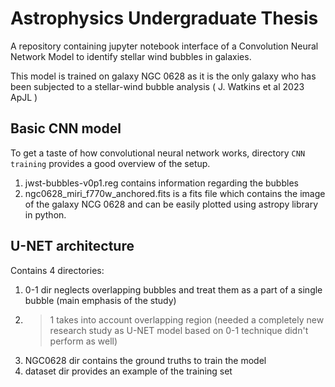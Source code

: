 # Astrophysics Undergraduate Thesis

A repository containing jupyter notebook interface of a Convolution Neural Network Model to identify stellar wind bubbles in galaxies. 

This model is trained on galaxy NGC 0628 as it is the only galaxy who has been subjected to a stellar-wind bubble analysis ( J. Watkins et al 2023 ApJL )

## Basic CNN model

To get a taste of how convolutional neural network works, directory `CNN training` provides a good overview of the setup.

1. jwst-bubbles-v0p1.reg contains information regarding the bubbles
2. ngc0628_miri_f770w_anchored.fits is a fits file which contains the image of the galaxy NCG 0628 and can be easily plotted using astropy library in python.


## U-NET architecture

Contains 4 directories:
1. 0-1 dir neglects overlapping bubbles and treat them as a part of a single bubble (main emphasis of the study)
2. >1 takes into account overlapping region (needed a completely new research study as U-NET model based on 0-1 technique didn't perform as well)
3. NGC0628 dir contains the ground truths to train the model
4. dataset dir provides an example of the training set
